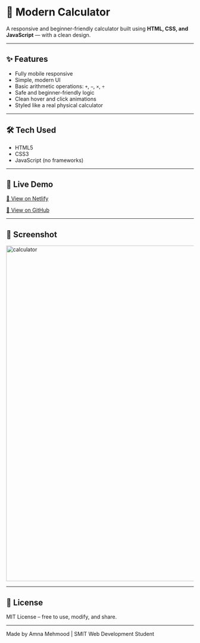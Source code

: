 # 🧮 Modern Calculator

A responsive and beginner-friendly calculator built using **HTML, CSS, and JavaScript** — with a clean design.

---

## ✨ Features

- Fully mobile responsive
- Simple, modern UI
- Basic arithmetic operations: `+`, `−`, `×`, `÷`
- Safe and beginner-friendly logic
- Clean hover and click animations
- Styled like a real physical calculator

---

## 🛠️ Tech Used

- HTML5
- CSS3 
- JavaScript (no frameworks)

---

## 🚀 Live Demo

[🔗 View on Netlify ](https://calculator-js-basics.netlify.app/)  

[🔗 View on GitHub ](https://github.com/Amna7877/Calculator/)  


---

## 📸 Screenshot

<img width="1920" height="903" alt="calculator" src="https://github.com/user-attachments/assets/1144c63b-f378-4c15-aea9-e2ab7814a158" />



---

## 📄 License

MIT License – free to use, modify, and share.

---
Made by Amna Mehmood | SMIT Web Development Student

